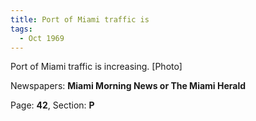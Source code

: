 ```yaml
---  
title: Port of Miami traffic is  
tags:  
  - Oct 1969  
---  
```

  
Port of Miami traffic is increasing. [Photo]  
  
Newspapers: **Miami Morning News or The Miami Herald**  
  
Page: **42**, Section: **P** 
